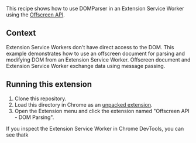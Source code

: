 This recipe shows how to use DOMParser in an Extension Service Worker using the [Offscreen API][1].

## Context

Extension Service Workers don't have direct access to the DOM. This example demonstrates how to use an
offscreen document for parsing and modifying DOM from an Extension Service Worker. Offscreen document
and Extension Service Worker exchange data using message passing.

## Running this extension

1. Clone this repository.
2. Load this directory in Chrome as an [unpacked extension][2].
3. Open the Extension menu and click the extension named "Offscreen API - DOM Parsing".

If you inspect the Extension Service Worker in Chrome DevTools, you can see thatk

[1]: https://developer.chrome.com/docs/extensions/reference/offscreen/
[2]: https://developer.chrome.com/docs/extensions/mv3/getstarted/development-basics/#load-unpacked
